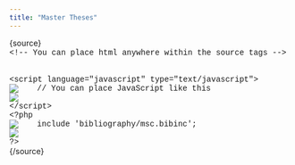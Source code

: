 ```yaml
---
title: "Master Theses"
---
```

<p>{source}<span style="font-family: courier new, courier, monospace;"><br /><span>&lt;</span>!-- You can place html anywhere within the source tags --<span>&gt;</span><br /><br /><br /><span>&lt;</span>script language="javascript" type="text/javascript"<span>&gt;</span><br /><img src="plugins/editors-xtd/sourcerer/images/tab.png" alt="&nbsp;&nbsp;&nbsp;&nbsp;" border="0" />// You can place JavaScript like this<br /><img src="plugins/editors-xtd/sourcerer/images/tab.png" alt="&nbsp;&nbsp;&nbsp;&nbsp;" border="0" /><br /><span>&lt;</span>/script<span>&gt;</span><br /><span>&lt;</span>?php<br /><img src="plugins/editors-xtd/sourcerer/images/tab.png" alt="&nbsp;&nbsp;&nbsp;&nbsp;" border="0" />include 'bibliography/msc.bibinc';<br /><img src="plugins/editors-xtd/sourcerer/images/tab.png" alt="&nbsp;&nbsp;&nbsp;&nbsp;" border="0" /><br />?<span>&gt;</span><br /></span>{/source}</p>